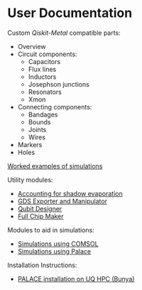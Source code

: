 # User Documentation

Custom *Qiskit-Metal* compatible parts:
- Overview
- Circuit components:
    - Capacitors
    - Flux lines
    - Inductors
    - Josephson junctions
    - Resonators
    - Xmon
- Connecting components:
    - Bandages
    - Bounds
    - Joints
    - Wires
- Markers
- Holes

[Worked examples of simulations](WorkedExamples/README.md)

Utility modules:
- [Accounting for shadow evaporation](PVD.md)
- [GDS Exporter and Manipulator](GDS.md)
- [Qubit Designer](Qubit_Designer.md)
- [Full Chip Maker](FullChipMaker.md)

Modules to aid in simulations:
- [Simulations using COMSOL](Sim_Comsol.md)
- [Simulations using Palace](Sim_Palace.md)

Installation Instructions:
- [PALACE installation on UQ HPC (Bunya)](HPC_documentation.md)
